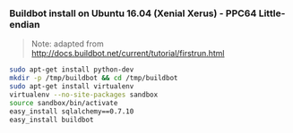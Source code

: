 ### Buildbot install on Ubuntu 16.04 (Xenial Xerus) - PPC64 Little-endian

> Note: adapted from http://docs.buildbot.net/current/tutorial/firstrun.html

```sh
sudo apt-get install python-dev
mkdir -p /tmp/buildbot && cd /tmp/buildbot
sudo apt-get install virtualenv
virtualenv --no-site-packages sandbox
source sandbox/bin/activate
easy_install sqlalchemy==0.7.10
easy_install buildbot
```
